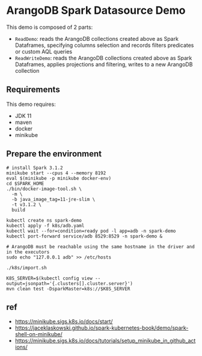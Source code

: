 # ArangoDB Spark Datasource Demo

This demo is composed of 2 parts:

- `ReadDemo`: reads the ArangoDB collections created above as Spark Dataframes, specifying columns selection and records
  filters predicates or custom AQL queries
- `ReadWriteDemo`: reads the ArangoDB collections created above as Spark Dataframes, applies projections and filtering,
  writes to a new ArangoDB collection

## Requirements

This demo requires:

- JDK 11
- maven
- docker
- minikube

## Prepare the environment

```shell
# install Spark 3.1.2
minikube start --cpus 4 --memory 8192
eval $(minikube -p minikube docker-env)
cd $SPARK_HOME
./bin/docker-image-tool.sh \
  -m \
  -b java_image_tag=11-jre-slim \
  -t v3.1.2 \
  build

kubectl create ns spark-demo
kubectl apply -f k8s/adb.yaml
kubectl wait --for=condition=ready pod -l app=adb -n spark-demo
kubectl port-forward service/adb 8529:8529 -n spark-demo &

# ArangoDB must be reachable using the same hostname in the driver and in the executors
sudo echo "127.0.0.1 adb" >> /etc/hosts

./k8s/import.sh

K8S_SERVER=$(kubectl config view --output=jsonpath='{.clusters[].cluster.server}')
mvn clean test -DsparkMaster=k8s://$K8S_SERVER
```

## ref

- https://minikube.sigs.k8s.io/docs/start/
- https://jaceklaskowski.github.io/spark-kubernetes-book/demo/spark-shell-on-minikube/
- https://minikube.sigs.k8s.io/docs/tutorials/setup_minikube_in_github_actions/
